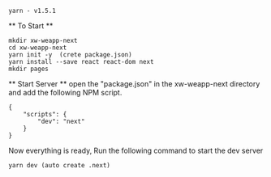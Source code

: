 ```
yarn - v1.5.1
```

** To Start **
```
mkdir xw-weapp-next
cd xw-weapp-next
yarn init -y  (crete package.json)
yarn install --save react react-dom next
mkdir pages
```

** Start Server **
open the "package.json" in the xw-weapp-next directory and add the following NPM script.
```
{
    "scripts": {
        "dev": "next"
    }
}
```
Now everything is ready, Run the following command to start the dev server
```
yarn dev (auto create .next)
```

